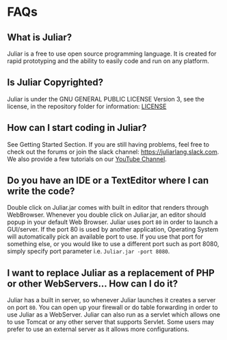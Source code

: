 # FAQs


## What is Juliar?

Juliar is a free to use open source programming language. It is created for rapid prototyping and the ability to easily code and run on any platform.
## Is Juliar Copyrighted?

Juliar is under the GNU GENERAL PUBLIC LICENSE Version 3, see the license, in the repository folder for information: [LICENSE](https://github.com/juliarLang/juliar/blob/master/LICENSE)

## How can I start coding in Juliar?

See Getting Started Section. If you are still having problems, feel free to check out the forums or join the slack channel: https://juliarlang.slack.com. We also provide a few tutorials on our [YouTube Channel](https://www.youtube.com/channel/UCRkKqD0fnuVAJLJe9p4ZiKQ).

## Do you have an IDE or a TextEditor where I can write the code?

Double click on Juliar.jar comes with built in editor that renders through WebBrowser. Whenever you double click on Juliar.jar, an editor should popup in your default Web Browser.
Juliar uses port `80` in order to launch a GUI/server. If the port 80 is used by another application, Operating System will automatically pick an available port to use. 
If you use that port for something else, or you would like to use a different port such as port 8080, simply specify port parameter i.e.
`Juliar.jar -port 8080`.


## I want to replace Juliar as a replacement of PHP or other WebServers... How can I do it?

Juliar has a built in server, so whenever Juliar launches it creates a server on port `80`. You can open up your firewall
or do table forwarding in order to use Juliar as a WebServer. Juliar can also run as a servlet which allows one to use Tomcat
or any other server that supports Servlet. Some users may prefer to use an external server as it allows more configurations.